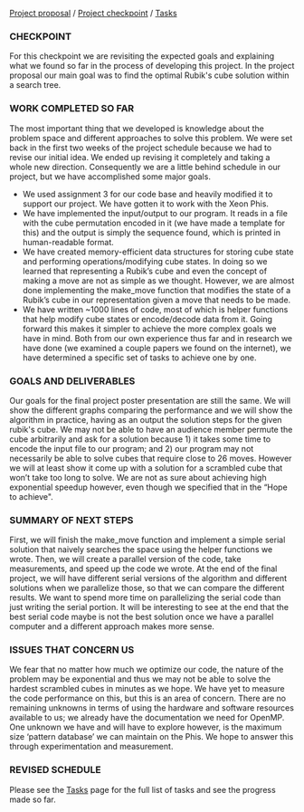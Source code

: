 [Project proposal](index.md) / [Project checkpoint](project_checkpoint.md) / [Tasks](tasks.md)

### CHECKPOINT

For this checkpoint we are revisiting the expected goals and explaining what we found so far in the process of developing this project. In the project proposal our main goal was to find the optimal Rubik's cube solution within a search tree. 
 

### WORK COMPLETED SO FAR

The most important thing that we developed is knowledge about the problem space and different approaches to solve this problem. We were set back in the first two weeks of the project schedule because we had to revise our initial idea. We ended up revising it completely and taking a whole new direction. Consequently we are a little behind schedule in our project, but we have accomplished some major goals. 

- We used assignment 3 for our code base and heavily modified it to support our project. We have gotten it to work with the Xeon Phis. 
- We have implemented the input/output to our program. It reads in a file with the cube permutation encoded in it (we have made a template for this) and the output is simply the sequence found, which is printed in human-readable format. 
- We have created memory-efficient data structures for storing cube state and performing operations/modifying cube states. In doing so we learned that representing a Rubik’s cube and even the concept of making a move are not as simple as we thought. However, we are almost done implementing the make_move function that modifies the state of a Rubik’s cube in our representation given a move that needs to be made. 
- We have written ~1000 lines of code, most of which is helper functions that help modify cube states or encode/decode data from it. Going forward this makes it simpler to achieve the more complex goals we have in mind. 
Both from our own experience thus far and in research we have done (we examined a couple papers we found on the internet), we have determined a specific set of tasks to achieve one by one. 


### GOALS AND DELIVERABLES

Our goals for the final project poster presentation are still the same. We will show the different graphs comparing the performance and we will show the algorithm in practice, having as an output the solution steps for the given rubik's cube. We may not be able to have an audience member permute the cube arbitrarily and ask for a solution because 1) it takes some time to encode the input file to our program; and 2) our program may not necessarily be able to solve cubes that require close to 26 moves. However we will at least show it come up with a solution for a scrambled cube that won’t take too long to solve. We are not as sure about achieving high exponential speedup however, even though we specified that in the “Hope to achieve".
  
### SUMMARY OF NEXT STEPS

First, we will finish the make_move function and implement a simple serial solution that naively searches the space using the helper functions we wrote. Then, we will create a parallel version of the code, take measurements, and speed up the code we wrote. At the end of the final project, we will have different serial versions of the algorithm and different solutions when we parallelize those, so that we can compare the different results. We want to spend more time on parallelizing the serial code than just writing the serial portion. It will be interesting to see at the end that the best serial code maybe is not the best solution once we have a parallel computer and a different approach makes more sense.

### ISSUES THAT CONCERN US

We fear that no matter how much we optimize our code, the nature of the problem may be exponential and thus we may not be able to solve the hardest scrambled cubes in minutes as we hope. We have yet to measure the code performance on this, but this is an area of concern. There are no remaining unknowns in terms of using the hardware and software resources available to us; we already have the documentation we need for OpenMP. One unknown we have and will have to explore however, is the maximum size ‘pattern database’ we can maintain on the Phis. We hope to answer this through experimentation and measurement. 

### REVISED SCHEDULE

Please see the [Tasks](tasks.md) page for the full list of tasks and see the progress made so far.
